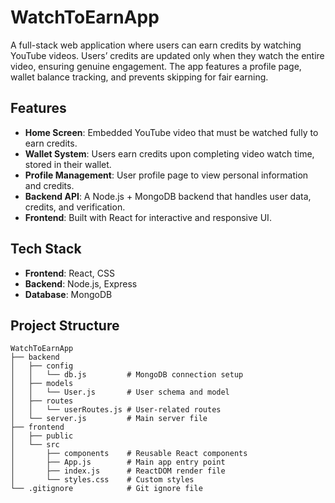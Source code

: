 # WatchToEarnApp

A full-stack web application where users can earn credits by watching YouTube videos. Users’ credits are updated only when they watch the entire video, ensuring genuine engagement. The app features a profile page, wallet balance tracking, and prevents skipping for fair earning.

## Features
- **Home Screen**: Embedded YouTube video that must be watched fully to earn credits.
- **Wallet System**: Users earn credits upon completing video watch time, stored in their wallet.
- **Profile Management**: User profile page to view personal information and credits.
- **Backend API**: A Node.js + MongoDB backend that handles user data, credits, and verification.
- **Frontend**: Built with React for interactive and responsive UI.

## Tech Stack
- **Frontend**: React, CSS
- **Backend**: Node.js, Express
- **Database**: MongoDB

## Project Structure
```plaintext
WatchToEarnApp
├── backend
│   ├── config
│   │   └── db.js         # MongoDB connection setup
│   ├── models
│   │   └── User.js       # User schema and model
│   ├── routes
│   │   └── userRoutes.js # User-related routes
│   └── server.js         # Main server file
├── frontend
│   ├── public
│   └── src
│       ├── components    # Reusable React components
│       ├── App.js        # Main app entry point
│       ├── index.js      # ReactDOM render file
│       └── styles.css    # Custom styles
└── .gitignore            # Git ignore file
